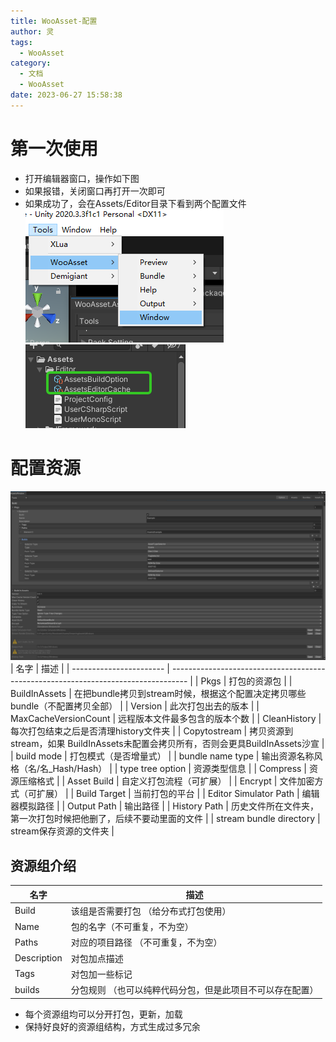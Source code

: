 ```yaml
---
title: WooAsset-配置
author: 灵
tags:
  - WooAsset
category:
  - 文档
  - WooAsset
date: 2023-06-27 15:58:38
---
```

# 第一次使用
* 打开编辑器窗口，操作如下图
* 如果报错，关闭窗口再打开一次即可
* 如果成功了，会在Assets/Editor目录下看到两个配置文件
![Alt text](../../../Pic/Doc/WooAsset/firstopen.png)
![Alt text](../../../Pic/Doc/WooAsset/configasset.png)

# 配置资源
![Alt text](../../../Pic/Doc/WooAsset/option_build.png)
| 名字                    | 描述                                                                               |
| ----------------------- | ---------------------------------------------------------------------------------- |
| Pkgs                    | 打包的资源包                                                                       |
| BuildInAssets           | 在把bundle拷贝到stream时候，根据这个配置决定拷贝哪些bundle（不配置拷贝全部）       |
| Version                 | 此次打包出去的版本                                                                 |
| MaxCacheVersionCount    | 远程版本文件最多包含的版本个数                                                     |
| CleanHistory            | 每次打包结束之后是否清理history文件夹                                              |
| Copytostream            | 拷贝资源到stream，如果  BuildInAssets未配置会拷贝所有，否则会更具BuildInAssets沙宣 |
| build mode              | 打包模式（是否增量式）                                                             |
| bundle name type        | 输出资源名称风格（名/名_Hash/Hash）                                                |
| type tree option        | 资源类型信息                                                                       |
| Compress                | 资源压缩格式                                                                       |
| Asset Build             | 自定义打包流程（可扩展）                                                           |
| Encrypt                 | 文件加密方式（可扩展）                                                             |
| Build Target            | 当前打包的平台                                                                     |
| Editor Simulator Path   | 编辑器模拟路径                                                                     |
| Output Path             | 输出路径                                                                           |
| History Path            | 历史文件所在文件夹，第一次打包时候把他删了，后续不要动里面的文件                   |
| stream bundle directory | stream保存资源的文件夹                                                             |

## 资源组介绍
| 名字        | 描述                                                            |
| ----------- | --------------------------------------------------------------- |
| Build       | 该组是否需要打包 （给分布式打包使用）                           |
| Name        | 包的名字（不可重复，不为空）                                    |
| Paths       | 对应的项目路径  （不可重复，不为空）                          |
| Description | 对包加点描述                                                    |
| Tags        | 对包加一些标记                                                  |
| builds      | 分包规则       （也可以纯粹代码分包，但是此项目不可以存在配置） |


* 每个资源组均可以分开打包，更新，加载
* 保持好良好的资源组结构，方式生成过多冗余
